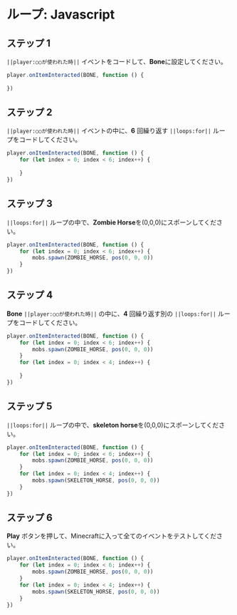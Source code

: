 # ループ: Javascript

## ステップ 1
``||player:○○が使われた時||`` イベントをコードして、**Bone**に設定してください。

```javascript
player.onItemInteracted(BONE, function () { 
 
}) 
```

## ステップ 2
``||player:○○が使われた時||`` イベントの中に、**6** 回繰り返す ``||loops:for||`` ループをコードしてください。

```javascript
player.onItemInteracted(BONE, function () { 
    for (let index = 0; index < 6; index++) { 
      
    } 
}) 
```

## ステップ 3
``||loops:for||`` ループの中で、**Zombie Horse**を(0,0,0)にスポーンしてください。

```javascript
player.onItemInteracted(BONE, function () {
    for (let index = 0; index < 6; index++) {
        mobs.spawn(ZOMBIE_HORSE, pos(0, 0, 0))
    }
})
```

## ステップ 4
**Bone** ``||player:○○が使われた時||`` の中に、**4** 回繰り返す別の ``||loops:for||`` ループをコードしてください。

```javascript
player.onItemInteracted(BONE, function () { 
    for (let index = 0; index < 6; index++) { 
        mobs.spawn(ZOMBIE_HORSE, pos(0, 0, 0)) 
    } 
    for (let index = 0; index < 4; index++) { 
      
    } 
}) 
```

## ステップ 5
``||loops:for||`` ループの中で、**skeleton horse**を(0,0,0)にスポーンしてください。  

```javascript
player.onItemInteracted(BONE, function () { 
    for (let index = 0; index < 6; index++) { 
        mobs.spawn(ZOMBIE_HORSE, pos(0, 0, 0)) 
    } 
    for (let index = 0; index < 4; index++) { 
        mobs.spawn(SKELETON_HORSE, pos(0, 0, 0)) 
    } 
}) 
```

## ステップ 6
**Play** ボタンを押して、Minecraftに入って全てのイベントをテストしてください。

```javascript
player.onItemInteracted(BONE, function () { 
    for (let index = 0; index < 6; index++) { 
        mobs.spawn(ZOMBIE_HORSE, pos(0, 0, 0)) 
    } 
    for (let index = 0; index < 4; index++) { 
        mobs.spawn(SKELETON_HORSE, pos(0, 0, 0)) 
    } 
}) 
```

